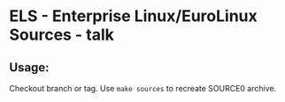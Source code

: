 # ELS - Enterprise Linux/EuroLinux Sources - talk
 
## Usage:
  Checkout branch or tag. Use `make sources` to recreate  SOURCE0 archive.
